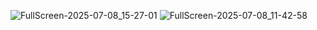 ![FullScreen-2025-07-08_15-27-01](https://github.com/user-attachments/assets/b59a8761-b5f5-4c92-b8ef-685b71e283e0)
![FullScreen-2025-07-08_11-42-58](https://github.com/user-attachments/assets/a4413fd9-f80a-497b-a452-45aecffd3591)
